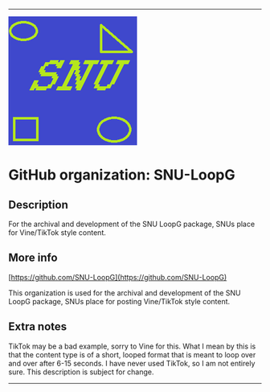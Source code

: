 
***

![SNU_blue_and_gold_legacy_icon.png failed to load. The file may be missing or corrupt. Check the file path for errors first.](/AdditionalInfo/2/SNU-LoopG/SNU_blue_and_gold_legacy_icon.png)

# GitHub organization: SNU-LoopG

## Description

For the archival and development of the SNU LoopG package, SNUs place for Vine/TikTok style content.

## More info

[https://github.com/SNU-LoopG](https://github.com/SNU-LoopG)

This organization is used for the archival and development of the SNU LoopG package, SNUs place for posting Vine/TikTok style content.

## Extra notes

TikTok may be a bad example, sorry to Vine for this. What I mean by this is that the content type is of a short, looped format that is meant to loop over and over after 6-15 seconds. I have never used TikTok, so I am not entirely sure. This description is subject for change.

***
